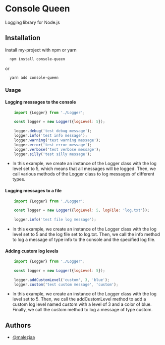 
# Console Queen

Logging library for Node.js

## Installation

Install my-project with npm or yarn

```bash
  npm install console-queen
```
or
```bash
  yarn add console-queen
```
    
### Usage

#### Logging messages to the console

```javascript
    import {Logger} from './Logger';
    
    const logger = new Logger({logLevel: 5});
    
    logger.debug('test debug message');
    logger.info('test info message');
    logger.warning('test warning message');
    logger.error('test error message');
    logger.verbose('test verbose message');
    logger.silly('test silly message');
```
- In this example, we create an instance of the Logger class with the log level set to 5, which means that all messages will be logged. Then, we call various methods of the Logger class to log messages of different types.

#### Logging messages to a file

```javascript
    import {Logger} from './Logger';
    
    const logger = new Logger({logLevel: 5, logFile: 'log.txt'});
    
    logger.info('test file log message');
```

- In this example, we create an instance of the Logger class with the log level set to 5 and the log file set to log.txt. Then, we call the info method to log a message of type info to the console and the specified log file.

#### Adding custom log levels

```js
    import {Logger} from './Logger';
    
    const logger = new Logger({logLevel: 5});
    
    logger.addCustomLevel('custom', 3, 'blue');
    logger.custom('test custom message', 'custom');
```

- In this example, we create an instance of the Logger class with the log level set to 5. Then, we call the addCustomLevel method to add a custom log level named custom with a level of 3 and a color of blue. Finally, we call the custom method to log a message of type custom.
## Authors

- [@malezjaa](https://www.github.com/malezjaa)


